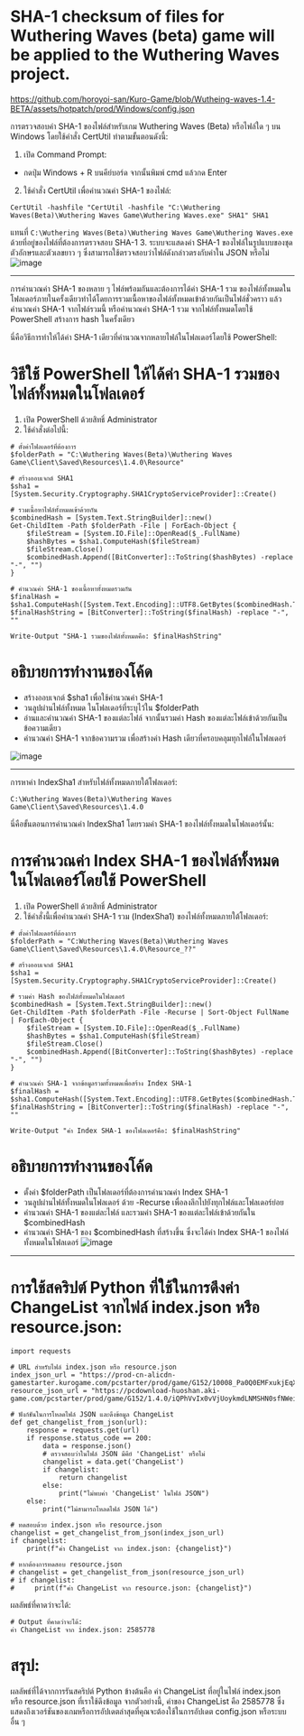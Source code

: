 # SHA-1 checksum of files for Wuthering Waves (beta) game will be applied to the Wuthering Waves project.
https://github.com/horoyoi-san/Kuro-Game/blob/Wutheing-waves-1.4-BETA/assets/hotpatch/prod/Windows/config.json


การตรวจสอบค่า SHA-1 ของไฟล์สำหรับเกม Wuthering Waves (Beta) หรือไฟล์ใด ๆ บน Windows โดยใช้คำสั่ง CertUtil ทำตามขั้นตอนดังนี้:
1. เปิด Command Prompt:
 - กดปุ่ม Windows + R บนคีย์บอร์ด จากนั้นพิมพ์ cmd แล้วกด Enter
2. ใช้คำสั่ง CertUtil เพื่อคำนวณค่า SHA-1 ของไฟล์:

```
CertUtil -hashfile "CertUtil -hashfile "C:\Wuthering Waves(Beta)\Wuthering Waves Game\Wuthering Waves.exe" SHA1" SHA1
```
แทนที่ ```C:\Wuthering Waves(Beta)\Wuthering Waves Game\Wuthering Waves.exe``` ด้วยที่อยู่ของไฟล์ที่ต้องการตรวจสอบ SHA-1
3. ระบบจะแสดงค่า SHA-1 ของไฟล์ในรูปแบบของชุดตัวอักษรและตัวเลขยาว ๆ ซึ่งสามารถใช้ตรวจสอบว่าไฟล์ดังกล่าวตรงกับค่าใน JSON หรือไม่
![image](https://github.com/user-attachments/assets/43d446da-15b5-4ac5-b7f1-b5c65a9076c3)



---------------------------------------------------------------------------------------------------------------------------------------------------------------------------------------------
การคำนวณค่า SHA-1 ของหลาย ๆ ไฟล์พร้อมกันและต้องการได้ค่า SHA-1 รวม ของไฟล์ทั้งหมดในโฟลเดอร์ภายในครั้งเดียวทำได้โดยการรวมเนื้อหาของไฟล์ทั้งหมดเข้าด้วยกันเป็นไฟล์ชั่วคราว แล้วคำนวณค่า SHA-1 จากไฟล์รวมนี้ หรือคำนวณค่า SHA-1 รวม จากไฟล์ทั้งหมดโดยใช้ PowerShell สร้างการ hash ในครั้งเดียว

นี่คือวิธีการทำให้ได้ค่า SHA-1 เดียวที่คำนวณจากหลายไฟล์ในโฟลเดอร์โดยใช้ PowerShell:

# วิธีใช้ PowerShell ให้ได้ค่า SHA-1 รวมของไฟล์ทั้งหมดในโฟลเดอร์

1. เปิด PowerShell ด้วยสิทธิ์ Administrator
2. ใช้คำสั่งต่อไปนี้:
```
# ตั้งค่าโฟลเดอร์ที่ต้องการ
$folderPath = "C:\Wuthering Waves(Beta)\Wuthering Waves Game\Client\Saved\Resources\1.4.0\Resource"

# สร้างออบเจกต์ SHA1
$sha1 = [System.Security.Cryptography.SHA1CryptoServiceProvider]::Create()

# รวมเนื้อหาไฟล์ทั้งหมดเข้าด้วยกัน
$combinedHash = [System.Text.StringBuilder]::new()
Get-ChildItem -Path $folderPath -File | ForEach-Object {
    $fileStream = [System.IO.File]::OpenRead($_.FullName)
    $hashBytes = $sha1.ComputeHash($fileStream)
    $fileStream.Close()
    $combinedHash.Append([BitConverter]::ToString($hashBytes) -replace "-", "")
}

# คำนวณค่า SHA-1 ของเนื้อหาทั้งหมดรวมกัน
$finalHash = $sha1.ComputeHash([System.Text.Encoding]::UTF8.GetBytes($combinedHash.ToString()))
$finalHashString = [BitConverter]::ToString($finalHash) -replace "-", ""

Write-Output "SHA-1 รวมของไฟล์ทั้งหมดคือ: $finalHashString"
```

# อธิบายการทำงานของโค้ด
- สร้างออบเจกต์ $sha1 เพื่อใช้คำนวณค่า SHA-1
- วนลูปผ่านไฟล์ทั้งหมด ในโฟลเดอร์ที่ระบุไว้ใน $folderPath
- อ่านและคำนวณค่า SHA-1 ของแต่ละไฟล์ จากนั้นรวมค่า Hash ของแต่ละไฟล์เข้าด้วยกันเป็นข้อความเดียว
- คำนวณค่า SHA-1 จากข้อความรวม เพื่อสร้างค่า Hash เดียวที่ครอบคลุมทุกไฟล์ในโฟลเดอร์

![image](https://github.com/user-attachments/assets/f0d2dd4f-893c-4087-bcbc-d6b060e0453d)

--------------------------------------------------------------------------------------------------------------------------------------------------------------------------------------

การหาค่า IndexSha1 สำหรับไฟล์ทั้งหมดภายใต้โฟลเดอร์:
```
C:\Wuthering Waves(Beta)\Wuthering Waves Game\Client\Saved\Resources\1.4.0
```
นี่คือขั้นตอนการคำนวณค่า IndexSha1 โดยรวมค่า SHA-1 ของไฟล์ทั้งหมดในโฟลเดอร์นั้น:
# การคำนวณค่า Index SHA-1 ของไฟล์ทั้งหมดในโฟลเดอร์โดยใช้ PowerShell
1. เปิด PowerShell ด้วยสิทธิ์ Administrator
2. ใช้คำสั่งนี้เพื่อคำนวณค่า SHA-1 รวม (IndexSha1) ของไฟล์ทั้งหมดภายใต้โฟลเดอร์:
```
# ตั้งค่าโฟลเดอร์ที่ต้องการ
$folderPath = "C:Wuthering Waves(Beta)\Wuthering Waves Game\Client\Saved\Resources\1.4.0\Resource_??"

# สร้างออบเจกต์ SHA1
$sha1 = [System.Security.Cryptography.SHA1CryptoServiceProvider]::Create()

# รวมค่า Hash ของไฟล์ทั้งหมดในโฟลเดอร์
$combinedHash = [System.Text.StringBuilder]::new()
Get-ChildItem -Path $folderPath -File -Recurse | Sort-Object FullName | ForEach-Object {
    $fileStream = [System.IO.File]::OpenRead($_.FullName)
    $hashBytes = $sha1.ComputeHash($fileStream)
    $fileStream.Close()
    $combinedHash.Append([BitConverter]::ToString($hashBytes) -replace "-", "")
}

# คำนวณค่า SHA-1 จากข้อมูลรวมทั้งหมดเพื่อสร้าง Index SHA-1
$finalHash = $sha1.ComputeHash([System.Text.Encoding]::UTF8.GetBytes($combinedHash.ToString()))
$finalHashString = [BitConverter]::ToString($finalHash) -replace "-", ""

Write-Output "ค่า Index SHA-1 ของโฟลเดอร์คือ: $finalHashString"

```
# อธิบายการทำงานของโค้ด
 - ตั้งค่า $folderPath เป็นโฟลเดอร์ที่ต้องการคำนวณค่า Index SHA-1
 - วนลูปผ่านไฟล์ทั้งหมดในโฟลเดอร์ ด้วย -Recurse เพื่อลงลึกไปยังทุกไฟล์และโฟลเดอร์ย่อย
 - คำนวณค่า SHA-1 ของแต่ละไฟล์ และรวมค่า SHA-1 ของแต่ละไฟล์เข้าด้วยกันใน $combinedHash
 - คำนวณค่า SHA-1 ของ $combinedHash ที่สร้างขึ้น ซึ่งจะได้ค่า Index SHA-1 ของไฟล์ทั้งหมดในโฟลเดอร์
![image](https://github.com/user-attachments/assets/dcee038b-cb5a-4263-b542-1ef01ff8c68e)
----------------------------------------------------------------------------------------------------------------------------------
# การใช้สคริปต์ Python ที่ใช้ในการดึงค่า ChangeList จากไฟล์ index.json หรือ resource.json:
```
import requests

# URL สำหรับไฟล์ index.json หรือ resource.json
index_json_url = "https://prod-cn-alicdn-gamestarter.kurogame.com/pcstarter/prod/game/G152/10008_Pa0Q0EMFxukjEqX33pF9Uyvdc8MaGPSz/index.json"
resource_json_url = "https://pcdownload-huoshan.aki-game.com/pcstarter/prod/game/G152/1.4.0/iQPhVvIx0vVjUoykmdLNMSHN0sfNWeij/resource.json"

# ฟังก์ชันในการโหลดไฟล์ JSON และดึงข้อมูล ChangeList
def get_changelist_from_json(url):
    response = requests.get(url)
    if response.status_code == 200:
        data = response.json()
        # ตรวจสอบว่าในไฟล์ JSON มีคีย์ 'ChangeList' หรือไม่
        changelist = data.get('ChangeList')
        if changelist:
            return changelist
        else:
            print("ไม่พบค่า 'ChangeList' ในไฟล์ JSON")
    else:
        print("ไม่สามารถโหลดไฟล์ JSON ได้")

# ทดสอบด้วย index.json หรือ resource.json
changelist = get_changelist_from_json(index_json_url)
if changelist:
    print(f"ค่า ChangeList จาก index.json: {changelist}")

# หากต้องการทดสอบ resource.json
# changelist = get_changelist_from_json(resource_json_url)
# if changelist:
#     print(f"ค่า ChangeList จาก resource.json: {changelist}")

```
ผลลัพธ์ที่คาดว่าจะได้:
```
# Output ที่คาดว่าจะได้:
ค่า ChangeList จาก index.json: 2585778

```
# สรุป:
ผลลัพธ์ที่ได้จากการรันสคริปต์ Python ข้างต้นคือ ค่า ChangeList ที่อยู่ในไฟล์ index.json หรือ resource.json ที่เราใช้ดึงข้อมูล
จากตัวอย่างนี้, ค่าของ ChangeList คือ 2585778 ซึ่งแสดงถึงเวอร์ชันของเกมหรือการอัปเดตล่าสุดที่คุณจะต้องใช้ในการอัปเดต config.json หรือระบบอื่น ๆ


